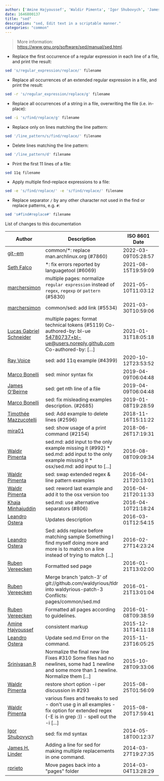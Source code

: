 ```yaml
---
author: ['Amine Hajyoussef', 'Waldir Pimenta', 'Igor Shubovych', 'James H. Linder', 'Khaja Minhajuddin', 'git-em', 'mira01', 'Lucas Gabriel Schneider', 'rprieto', 'Srinivasan R', 'Ray Voice', 'Timothée Mazzucotelli', 'Marco Bonelli', 'Ruben Vereecken', "James O'Beirne", 'Leandro Ostera', 'Seth Falco', 'marchersimon']
date: 1646800137
title: "sed"
description: "sed, Edit text in a scriptable manner."
categories: "common"
---
```

> More information: <https://www.gnu.org/software/sed/manual/sed.html>.

- Replace the first occurrence of a regular expression in each line of a file, and print the result:

```bash
sed 's/regular_expression/replace/' filename
```

- Replace all occurrences of an extended regular expression in a file, and print the result:

```bash
sed -r 's/regular_expression/replace/g' filename
```

- Replace all occurrences of a string in a file, overwriting the file (i.e. in-place):

```bash
sed -i 's/find/replace/g' filename
```

- Replace only on lines matching the line pattern:

```bash
sed '/line_pattern/s/find/replace/' filename
```

- Delete lines matching the line pattern:

```bash
sed '/line_pattern/d' filename
```

- Print the first 11 lines of a file:

```bash
sed 11q filename
```

- Apply multiple find-replace expressions to a file:

```bash
sed -e 's/find/replace/' -e 's/find/replace/' filename
```

- Replace separator `/` by any other character not used in the find or replace patterns, e.g. `#`:

```bash
sed 's#find#replace#' filename
```
List of changes to this documentation


Author | Description | ISO 8601 Date | GitHub link
------|-----|-----|-----
[git-em](mailto:56173216+git-em@users.noreply.github.com) | common/*: replace man.archlinux.org (#7860) | 2022-03-09T05:28:57 | [a48819f19092](https://github.com/tldr-pages/tldr/commit/a48819f19092a82a1faef1f9f105bc1eb27d2df7)
[Seth Falco](mailto:seth@falco.fun) | *: fix errors reported by languagetool (#6069) | 2021-08-15T19:59:09 | [3e4c519004a4](https://github.com/tldr-pages/tldr/commit/3e4c519004a471c861cdc609fd7239ee3355671c)
[marchersimon](mailto:50295997+marchersimon@users.noreply.github.com) | multiple pages: normalize `regular expression` instead of `regex`, `regexp` or `pattern` (#5830) | 2021-05-10T11:03:12 | [10728f1ab485](https://github.com/tldr-pages/tldr/commit/10728f1ab485957d66af3940a030b0fb77611fc0)
[marchersimon](mailto:50295997+marchersimon@users.noreply.github.com) | common/sed: add link (#5534) | 2021-03-30T10:59:06 | [e69a9eed3557](https://github.com/tldr-pages/tldr/commit/e69a9eed35577583e840d6c39a44927f15d31eb3)
[Lucas Gabriel Schneider](mailto:casdpa@gmail.com) | multiple pages: format technical tokens (#5119) Co-authored-by: bl-ue <54780737+bl-ue@users.noreply.github.com> Co-authored-by: [...] | 2021-01-31T18:05:18 | [a5fe31bc47ae](https://github.com/tldr-pages/tldr/commit/a5fe31bc47aece3efa5e66b52b3cf384f27d5d72)
[Ray Voice](mailto:33094591+Ray6464@users.noreply.github.com) | sed: add 11q example (#4399) | 2020-10-12T23:53:52 | [40a910e6cfbc](https://github.com/tldr-pages/tldr/commit/40a910e6cfbcd7dbdcea58a69cdc999233450816)
[Marco Bonelli](mailto:mb5.marcob@gmail.com) | sed: minor syntax fix | 2019-04-09T06:04:48 | [e75baf7d7388](https://github.com/tldr-pages/tldr/commit/e75baf7d7388c4670c518c190a4ccf535bc8fbff)
[James O'Beirne](mailto:james@chaincode.com) | sed: get nth line of a file | 2019-04-09T06:04:48 | [06942171bdc0](https://github.com/tldr-pages/tldr/commit/06942171bdc01591e4e9f18acb42ecc05ff4cbe2)
[Marco Bonelli](mailto:mebeim@users.noreply.github.com) | sed: fix misleading examples description. (#2685) | 2019-01-08T19:28:59 | [cbe477bf5003](https://github.com/tldr-pages/tldr/commit/cbe477bf5003c00e4f00a466ed0c608dc394840b)
[Timothée Mazzucotelli](mailto:pawamoy@pm.me) | sed: Add example to delete lines (#2596) | 2018-11-16T15:11:22 | [7d23961ac3e5](https://github.com/tldr-pages/tldr/commit/7d23961ac3e593f2742e9f773688eed46f82ca48)
[mira01](mailto:miracech@email.cz) | sed: show usage of a print command (#2154) | 2018-06-26T17:19:31 | [10ae4c757394](https://github.com/tldr-pages/tldr/commit/10ae4c7573943e0a3628b72dbf538d215759567b)
[Waldir Pimenta](mailto:waldyrious@gmail.com) | sed.md: add input to the only example missing it (#992) * sed.md: add input to the only example missing it * osx/sed.md: add input to [...] | 2016-08-08T09:09:34 | [a1ceb9d1b6e1](https://github.com/tldr-pages/tldr/commit/a1ceb9d1b6e12f7b0b774c166e3e028d4fe11c64)
[Waldir Pimenta](mailto:waldyrious@gmail.com) | sed: swap extended regex & line pattern examples | 2016-04-21T20:13:01 | [685b6ea8bd99](https://github.com/tldr-pages/tldr/commit/685b6ea8bd99e71d1c645e5b9bc374d490022776)
[Waldir Pimenta](mailto:waldyrious@gmail.com) | sed: reword last example and add it to the osx version too | 2016-04-21T20:11:33 | [1c76b8ea7be0](https://github.com/tldr-pages/tldr/commit/1c76b8ea7be08498f82d44b049e78ca528173493)
[Khaja Minhajuddin](mailto:minhajuddin.k@gmail.com) | sed.md: use alternative separators (#806) | 2016-04-10T21:18:24 | [4915aa3b8b92](https://github.com/tldr-pages/tldr/commit/4915aa3b8b92492384f1a10c936c4e52b70b47b6)
[Leandro Ostera](mailto:leandro@ostera.io) | Updates description | 2016-03-01T12:54:15 | [e22f8087e10a](https://github.com/tldr-pages/tldr/commit/e22f8087e10a77ecddb52de4cde50b8ac37a114d)
[Leandro Ostera](mailto:leandro@ostera.io) | Sed: adds replace before matching sample Something I find myself doing more and more is to match on a line instead of trying to match [...] | 2016-02-27T14:23:24 | [7328774d81bf](https://github.com/tldr-pages/tldr/commit/7328774d81bf8feef6d6ff00f8cbb6ba8300c46e)
[Ruben Vereecken](mailto:rubenvereecken@gmail.com) | Formatted sed page | 2016-01-21T13:02:00 | [4a52a7006d20](https://github.com/tldr-pages/tldr/commit/4a52a7006d20516b9f232af136212e2b58240cbd)
[Ruben Vereecken](mailto:rubenvereecken@gmail.com) | Merge branch 'patch-3' of git://github.com/waldyrious/tldr into waldyrious-patch-3 Conflicts: pages/common/sed.md | 2016-01-21T13:01:04 | [a454ee1a5d71](https://github.com/tldr-pages/tldr/commit/a454ee1a5d71b451ae110018ac89bb91420ef72c)
[Ruben Vereecken](mailto:rubenvereecken@gmail.com) | Formatted all pages according to guidelines. | 2016-01-08T09:38:59 | [066582e8eab5](https://github.com/tldr-pages/tldr/commit/066582e8eab57bce9861cc8d379e158d61f1cc95)
[Amine Hajyoussef](mailto:hajyoussef.amine@gmail.com) | consistent markup | 2015-12-31T14:11:18 | [3fe8681e19ac](https://github.com/tldr-pages/tldr/commit/3fe8681e19acf79351509fb46b1988a0ab64397f)
[Leandro Ostera](mailto:leandro@ostera.io) | Update sed.md Error on the command. | 2015-11-23T16:05:25 | [1a75ffb92a14](https://github.com/tldr-pages/tldr/commit/1a75ffb92a14cd66a08a80db10bdca518be38af3)
[Srinivasan R](mailto:srinivasanr@gmail.com) | Normalize the final new line Fixes #310 Some files had no newlines, some had 1 newline and some more than 1 newline. Normalize them [...] | 2015-10-28T09:33:06 | [e4114fa6cce7](https://github.com/tldr-pages/tldr/commit/e4114fa6cce7339425809afef817b06e872d7ca7)
[Waldir Pimenta](mailto:waldyrious@gmail.com) | restore short option -i per discussion in #293 | 2015-08-25T01:56:09 | [a92aec7dc09f](https://github.com/tldr-pages/tldr/commit/a92aec7dc09f9c6e2eeb3d0d9bc3bd9db4f65b8b)
[Waldir Pimenta](mailto:waldyrious@gmail.com) | various fixes and tweaks to sed - don't use g in all examples - fix option for extended regex (-E is in grep :)) - spell out the -i [...] | 2015-08-20T17:59:41 | [0348a644de6d](https://github.com/tldr-pages/tldr/commit/0348a644de6d6907e8e5b136dc68027a759898db)
[Igor Shubovych](mailto:igor.shubovych@gmail.com) | sed: fix md syntax | 2014-05-18T00:12:37 | [27be7514788e](https://github.com/tldr-pages/tldr/commit/27be7514788e3d92adbefcf103c2330419c2738c)
[James H. Linder](mailto:james@jlinder.com) | Adding a line for sed for making multiple replacements in one command. | 2014-03-27T19:27:35 | [1efb6b906d3c](https://github.com/tldr-pages/tldr/commit/1efb6b906d3c152ab634c9ee2d1fa0d2bd94bad3)
[rprieto](mailto:choicesmade@gmail.com) | Move pages back into a "pages" folder | 2014-03-04T13:28:29 | [f00bf64426a7](https://github.com/tldr-pages/tldr/commit/f00bf64426a792ee3aac792f9c0aec3f8b1eaa7d)

